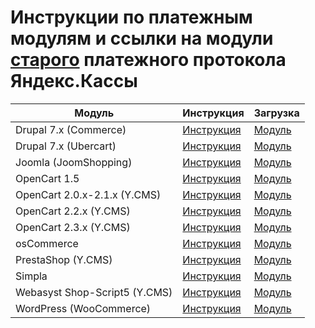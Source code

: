 Инструкции по платежным модулям и ссылки на модули [старого](https://tech.yandex.ru/money/doc/payment-solution/About-docpage/) платежного протокола Яндекс.Кассы
====================

Модуль | Инструкция | Загрузка
------------ | ------------- | -------------
Drupal 7.x (Commerce) | [Инструкция](https://kassa.yandex.ru/files/drupal.pdf) | [Модуль](https://github.com/yandex-money/yandex-money-cms-drupal)
Drupal 7.x (Ubercart) | [Инструкция](https://kassa.yandex.ru/files/drupal.pdf) | [Модуль](https://github.com/yandex-money/yandex-money-cms-drupal)
Joomla (JoomShopping) | [Инструкция](https://kassa.yandex.ru/files/manual_joomla.pdf) | [Модуль](https://github.com/yandex-money/yandex-money-cms-joomla)
OpenCart 1.5 | [Инструкция](https://kassa.yandex.ru/files/opencart.pdf) | [Модуль](https://github.com/yandex-money/yandex-money-cms-opencart)
OpenCart 2.0.x-2.1.x (Y.CMS) | [Инструкция](https://kassa.yandex.ru/files/manual_y.cms_opencart2.pdf) | [Модуль](https://github.com/yandex-money/yandex-money-cms-opencart2)
OpenCart 2.2.x (Y.CMS) | [Инструкция](https://kassa.yandex.ru/files/manual_y.cms_opencart2.pdf) | [Модуль](https://github.com/yandex-money/yandex-money-cms-opencart2)
OpenCart 2.3.x (Y.CMS) | [Инструкция](https://kassa.yandex.ru/files/manual_y.cms_opencart2.pdf) | [Модуль](https://github.com/yandex-money/yandex-money-cms-opencart2)
osCommerce | [Инструкция](https://kassa.yandex.ru/files/oscommerce.pdf) | [Модуль](https://github.com/yandex-money/yandex-money-cms-oscommerce)
PrestaShop (Y.CMS) | [Инструкция](https://kassa.yandex.ru/files/manual_y.cms_prestashop.pdf) | [Модуль](https://github.com/yandex-money/yandex-money-cms-prestashop)
Simpla | [Инструкция](https://kassa.yandex.ru/files/simplacms.pdf) | [Модуль](https://github.com/yandex-money/yandex-money-cms-simplacms)
Webasyst Shop-Script5 (Y.CMS) | [Инструкция](https://kassa.yandex.ru/files/shopscript5.pdf) | [Модуль](https://github.com/yandex-money/yandex-money-cms-shopscript5)
WordPress (WooCommerce) | [Инструкция](https://kassa.yandex.ru/files/manual_woocommerce.pdf) | [Модуль](https://wordpress.org/plugins/yandexkassa/)
